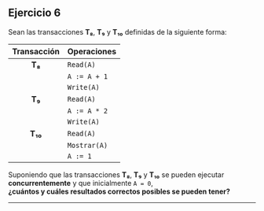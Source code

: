 ## Ejercicio 6

Sean las transacciones **T₈**, **T₉** y **T₁₀** definidas de la siguiente forma:

| Transacción | Operaciones                        |
|:-----------:|:----------------------------------|
| **T₈**      | `Read(A)`          |       
|             | `A := A + 1`       |
|             | `Write(A)`         |
| **T₉**      | `Read(A)`          |  
|             | `A := A * 2`       |
|             | `Write(A)`         |
| **T₁₀**     | `Read(A)`          |
|             | `Mostrar(A)`       |
|             | `A := 1`           |

Suponiendo que las transacciones **T₈**, **T₉** y **T₁₀** se pueden ejecutar **concurrentemente** y que inicialmente `A = 0`,  
**¿cuántos y cuáles resultados correctos posibles se pueden tener?**

---

